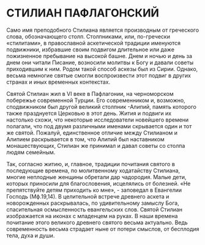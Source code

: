 # СТИЛИАН ПАФЛАГОНСКИЙ

Само имя преподобного Стилиана является производным от греческого слова, обозначающего столп. Столпниками, или, по-гречески «стилитами», в православной аскетической традиции именуются подвижники, избравшие своим подвигом длительное или даже пожизненное пребывание на высокой башне. Днем и ночью и день за днем они читали Писание, возносили молитвы к Богу и давали советы приходившим к ним. Родом такой способ аскезы был из Сирии. Однако, весьма немногие святые смогли воспроизвести этот подвиг в других странах и иных временных контекстах.

Святой Стилиан жил в VI веке в Пафлагонии, на черноморском побережье современной Турции. Его современником и, возможно, сподвижником был другой великий столпник -Алипий, память которого также празднуется Церковью в этот день. Жития и подвиги их настолько схожи, что некоторые исследователи новейшего времени полагали, что под двумя различными именами скрывается один и тот же святой. Пожалуй, единственное отличие между Стилианом и Алипием раскрывается в том, что Алипий был наставником монашествующих, Стилиан же принимал и давал советы со столпа людям семейным.

Так, согласно житию, и, главное, традиции почитания святого в последующие времена, по молитвенному ходатайству Стилиана, многие неплодные женщины обретали дар чадородия. Малые дети, которых приносили для благословения, исцелялись от болезней. «Не препятствуйте детям приходить ко мне», - заповедал в Евангелии Господь (Мф.19,14). В целительной встрече древнего аскета и новорожденных раскрывалась, по удивительному замыслу Бога, спасительная осмысленность евангельских слов. Святой Стилиан изображается на иконах с младенцем на руках. В наши времена почитание этого великого древнего святого весьма актуально. Ведь современность весьма страдает ныне от потери смыслов, от бесплодия тела, духа и души.
